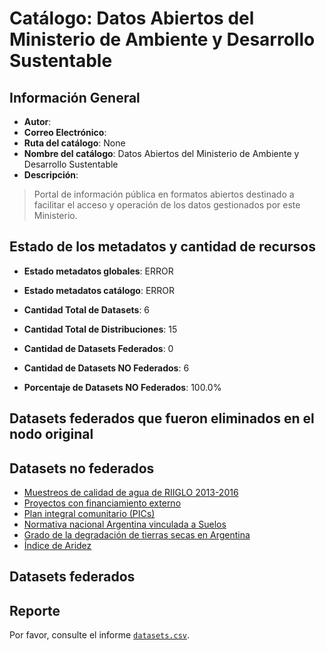 
# Catálogo: Datos Abiertos del Ministerio de Ambiente y Desarrollo Sustentable

## Información General

- **Autor**: 
- **Correo Electrónico**: 
- **Ruta del catálogo**: None
- **Nombre del catálogo**: Datos Abiertos del Ministerio de Ambiente y Desarrollo Sustentable
- **Descripción**:

> Portal de información pública en formatos abiertos destinado a facilitar el acceso y operación de los datos gestionados por este Ministerio.

## Estado de los metadatos y cantidad de recursos

- **Estado metadatos globales**: ERROR
- **Estado metadatos catálogo**: ERROR
- **Cantidad Total de Datasets**: 6
- **Cantidad Total de Distribuciones**: 15

- **Cantidad de Datasets Federados**: 0
- **Cantidad de Datasets NO Federados**: 6
- **Porcentaje de Datasets NO Federados**: 100.0%

## Datasets federados que fueron eliminados en el nodo original



## Datasets no federados

- [Muestreos de calidad de agua de RIIGLO 2013-2016](http://calidaddeagua.ambiente.gob.ar)
- [Proyectos con financiamiento externo](http://datos.ambiente.gob.ar/dataset/proyectos-con-financiamiento-externo)
- [Plan integral comunitario (PICs)](http://datos.ambiente.gob.ar/dataset/plan-integral-comunitario-pics)
- [Normativa nacional Argentina vinculada a Suelos](http://ambiente.gob.ar/suelos)
- [Grado de la degradación de tierras secas en Argentina](www.desertificacion.gob.ar)
- [Índice de Aridez](www.desertificacion.gob.ar)

## Datasets federados



## Reporte

Por favor, consulte el informe [`datasets.csv`](datasets.csv).
